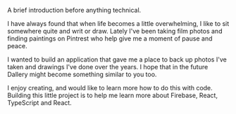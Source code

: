 A brief introduction before anything technical. 

I have always found that when life becomes a little overwhelming, I like to sit somewhere quite and writ or draw. Lately I've been taking film photos and finding paintings on Pintrest who help give me a moment of pause and peace. 

I wanted to build an application that gave me a place to back up photos I've taken and drawings I've done over the years. I hope that in the future Dallery might become something similar to you too. 

I enjoy creating, and would like to learn more how to do this with code. Building this little project is to help me learn more about Firebase, React, TypeScript and React.

